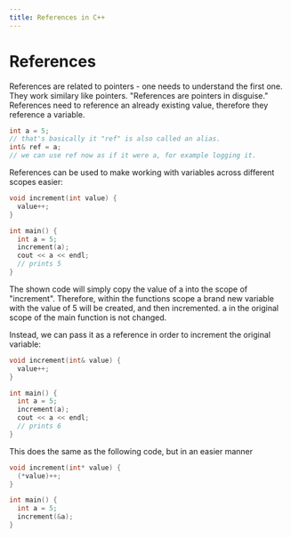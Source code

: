 ```yaml
---
title: References in C++
---
```


# References 

References are related to pointers - one needs to understand the first one. They work similary like pointers. 
"References are pointers in disguise." References need to reference an already existing value, therefore they reference a variable. 

```cpp
int a = 5; 
// that's basically it "ref" is also called an alias. 
int& ref = a; 
// we can use ref now as if it were a, for example logging it. 
```

References can be used to make working with variables across different scopes easier: 
```cpp 
void increment(int value) {
  value++; 
}

int main() {
  int a = 5; 
  increment(a); 
  cout << a << endl; 
  // prints 5
}
```
The shown code will simply copy the value of a into the scope of "increment". Therefore, within the functions scope a brand new 
variable with the value of 5 will be created, and then incremented. a in the original scope of the main function is not changed. 

Instead, we can pass it as a reference in order to increment the original variable: 
```cpp
void increment(int& value) {
  value++; 
}

int main() {
  int a = 5; 
  increment(a); 
  cout << a << endl; 
  // prints 6
}
```

This does the same as the following code, but in an easier manner
```cpp
void increment(int* value) {
  (*value)++; 
}

int main() {
  int a = 5; 
  increment(&a); 
}
```